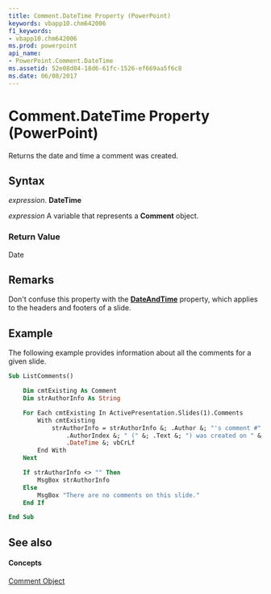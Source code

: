 ```yaml
---
title: Comment.DateTime Property (PowerPoint)
keywords: vbapp10.chm642006
f1_keywords:
- vbapp10.chm642006
ms.prod: powerpoint
api_name:
- PowerPoint.Comment.DateTime
ms.assetid: 52e08d04-18d6-61fc-1526-ef669aa5f6c8
ms.date: 06/08/2017
---
```



# Comment.DateTime Property (PowerPoint)

Returns the date and time a comment was created.


## Syntax

 _expression_. **DateTime**

 _expression_ A variable that represents a **Comment** object.


### Return Value

Date


## Remarks

Don't confuse this property with the **[DateAndTime](headersfooters-dateandtime-property-powerpoint.md)** property, which applies to the headers and footers of a slide.


## Example

The following example provides information about all the comments for a given slide.


```vb
Sub ListComments()

    Dim cmtExisting As Comment
    Dim strAuthorInfo As String

    For Each cmtExisting In ActivePresentation.Slides(1).Comments
        With cmtExisting
            strAuthorInfo = strAuthorInfo &; .Author &; "'s comment #" &; _
                .AuthorIndex &; " (" &; .Text &; ") was created on " &; _
                .DateTime &; vbCrLf
        End With
    Next

    If strAuthorInfo <> "" Then
        MsgBox strAuthorInfo
    Else
        MsgBox "There are no comments on this slide."
    End If

End Sub
```


## See also


#### Concepts


[Comment Object](comment-object-powerpoint.md)

